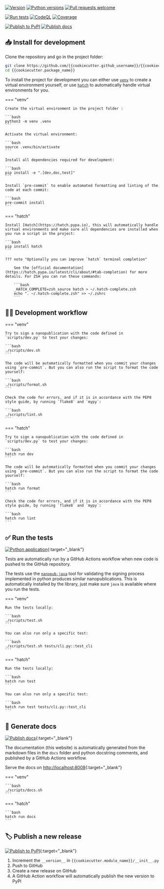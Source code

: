 [![Version](https://img.shields.io/pypi/v/{{cookiecutter.package_name}})](https://pypi.org/project/{{cookiecutter.package_name}}) [![Python versions](https://img.shields.io/pypi/pyversions/{{cookiecutter.package_name}})](https://pypi.org/project/{{cookiecutter.package_name}}) [![Pull requests welcome](https://img.shields.io/badge/pull%20requests-welcome-brightgreen)](https://github.com/{{cookiecutter.github_username}}/{{cookiecutter.package_name}}/fork)

[![Run tests](https://github.com/{{cookiecutter.github_username}}/{{cookiecutter.package_name}}/actions/workflows/tests.yml/badge.svg)](https://github.com/{{cookiecutter.github_username}}/{{cookiecutter.package_name}}/actions/workflows/tests.yml) [![CodeQL](https://github.com/{{cookiecutter.github_username}}/{{cookiecutter.package_name}}/actions/workflows/codeql-analysis.yml/badge.svg)](https://github.com/{{cookiecutter.github_username}}/{{cookiecutter.package_name}}/actions/workflows/codeql-analysis.yml) [![Coverage](https://sonarcloud.io/api/project_badges/measure?project={{cookiecutter.github_username}}_{{cookiecutter.package_name}}&metric=coverage)](https://sonarcloud.io/dashboard?id={{cookiecutter.github_username}}_{{cookiecutter.package_name}})

[![Publish to PyPI](https://github.com/{{cookiecutter.github_username}}/{{cookiecutter.package_name}}/actions/workflows/publish.yml/badge.svg)](https://github.com/{{cookiecutter.github_username}}/{{cookiecutter.package_name}}/actions/workflows/publish.yml) [![Publish docs](https://github.com/{{cookiecutter.github_username}}/{{cookiecutter.package_name}}/actions/workflows/docs.yml/badge.svg)](https://github.com/{{cookiecutter.github_username}}/{{cookiecutter.package_name}}/actions/workflows/docs.yml)



## 📥 Install for development

Clone the repository and go in the project folder:

```bash
git clone https://github.com/{{cookiecutter.github_username}}/{{cookiecutter.package_name}}
cd {{cookiecutter.package_name}}
```

To install the project for development you can either use [`venv`](https://docs.python.org/3/library/venv.html) to create a virtual environment yourself, or use [`hatch`](https://hatch.pypa.io) to automatically handle virtual environments for you.

=== "venv"

    Create the virtual environment in the project folder :

    ```bash
    python3 -m venv .venv
    ```

    Activate the virtual environment:

    ```bash
    source .venv/bin/activate
    ```

    Install all dependencies required for development:

    ```bash
    pip install -e ".[dev,doc,test]"
    ```

    Install `pre-commit` to enable automated formatting and linting of the code at each commit:

    ```bash
    pre-commit install
    ```

=== "hatch"

    Install [Hatch](https://hatch.pypa.io), this will automatically handle virtual environments and make sure all dependencies are installed when you run a script in the project:

    ```bash
    pip install hatch
    ```

    ??? note "Optionally you can improve `hatch` terminal completion"

        See the [official documentation](https://hatch.pypa.io/latest/cli/about/#tab-completion) for more details. For ZSH you can run these commands:

        ```bash
        _HATCH_COMPLETE=zsh_source hatch > ~/.hatch-complete.zsh
        echo ". ~/.hatch-complete.zsh" >> ~/.zshrc
        ```


## 🧑‍💻 Development workflow

=== "venv"

    Try to sign a nanopublication with the code defined in `scripts/dev.py` to test your changes:

    ```bash
    ./scripts/dev.sh
    ```

    The code will be automatically formatted when you commit your changes using `pre-commit`. But you can also run the script to format the code yourself:

    ```bash
    ./scripts/format.sh
    ```

    Check the code for errors, and if it is in accordance with the PEP8 style guide, by running `flake8` and `mypy`:

    ```bash
    ./scripts/lint.sh
    ```

=== "hatch"

    Try to sign a nanopublication with the code defined in `scripts/dev.py` to test your changes:

    ```bash
    hatch run dev
    ```

    The code will be automatically formatted when you commit your changes using `pre-commit`. But you can also run the script to format the code yourself:

    ```bash
    hatch run format
    ```

    Check the code for errors, and if it is in accordance with the PEP8 style guide, by running `flake8` and `mypy`:

    ```bash
    hatch run lint
    ```


## ✅ Run the tests

[![Python application](https://github.com/{{cookiecutter.github_username}}/{{cookiecutter.package_name}}/actions/workflows/test.yml/badge.svg)](https://github.com/{{cookiecutter.github_username}}/{{cookiecutter.package_name}}/actions/workflows/test.yml){:target="_blank"}

Tests are automatically run by a GitHub Actions workflow when new code is pushed to the GitHub repository.

The tests use the [```nanopub-java```](https://github.com/Nanopublication/nanopub-java) tool for validating the signing process implemented in python produces similar nanopublications. This is automatically installed by the library, just make sure `java` is available where you run the tests.

=== "venv"

	Run the tests locally:

	```bash
	./scripts/test.sh
	```

	You can also run only a specific test:

	```bash
	./scripts/test.sh tests/cli.py::test_cli
	```

=== "hatch"

	Run the tests locally:

	```bash
	hatch run test
	```

	You can also run only a specific test:

	```bash
	hatch run test tests/cli.py::test_cli
	```


## 📖 Generate docs

[![Publish docs](https://github.com/{{cookiecutter.github_username}}/{{cookiecutter.package_name}}/actions/workflows/docs.yml/badge.svg)](https://github.com/{{cookiecutter.github_username}}/{{cookiecutter.package_name}}/actions/workflows/docs.yml){:target="_blank"}

The documentation (this website) is automatically generated from the markdown files in the `docs` folder and python docstring comments, and published by a GitHub Actions workflow.

Serve the docs on [http://localhost:8008](http://localhost:8008){:target="_blank"}

=== "venv"

    ```bash
    ./scripts/docs.sh
    ```

=== "hatch"

    ```bash
    hatch run docs
    ```


## 🏷️ Publish a new release

[![Publish to PyPI](https://github.com/{{cookiecutter.github_username}}/{{cookiecutter.package_name}}/actions/workflows/publish.yml/badge.svg)](https://github.com/{{cookiecutter.github_username}}/{{cookiecutter.package_name}}/actions/workflows/publish.yml){:target="_blank"}

1. Increment the `__version__` in `{{cookiecutter.module_name}}/__init__.py`
2. Push to GitHub
3. Create a new release on GitHub
4. A GitHub Action workflow will automatically publish the new version to PyPI
